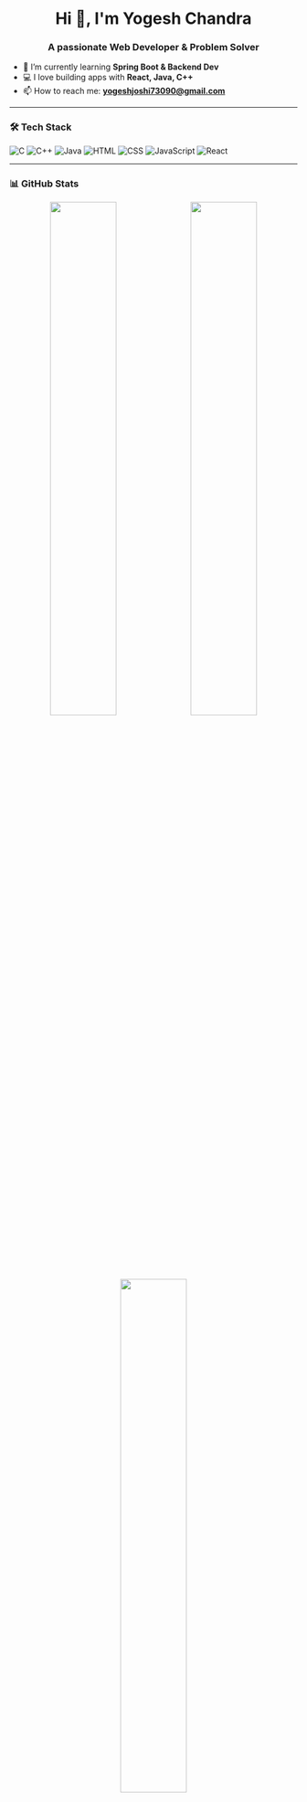 <h1 align="center">Hi 👋, I'm Yogesh Chandra</h1>
<h3 align="center">A passionate Web Developer & Problem Solver</h3>

- 🌱 I’m currently learning **Spring Boot & Backend Dev**
- 💻 I love building apps with **React, Java, C++**
- 📫 How to reach me: **yogeshjoshi73090@gmail.com**

---

### 🛠️ Tech Stack

![C](https://img.shields.io/badge/C-00599C?style=for-the-badge&logo=c)
![C++](https://img.shields.io/badge/C++-00599C?style=for-the-badge&logo=c%2B%2B)
![Java](https://img.shields.io/badge/Java-ED8B00?style=for-the-badge&logo=java)
![HTML](https://img.shields.io/badge/HTML5-E34F26?style=for-the-badge&logo=html5)
![CSS](https://img.shields.io/badge/CSS3-1572B6?style=for-the-badge&logo=css3)
![JavaScript](https://img.shields.io/badge/JavaScript-F7DF1E?style=for-the-badge&logo=javascript)
![React](https://img.shields.io/badge/React-20232A?style=for-the-badge&logo=react)

---

### 📊 GitHub Stats

<p align="center">
  <img src="https://github-readme-stats.vercel.app/api?username=yjoshi79&show_icons=true&theme=radical" width="48%" />
  <img src="https://github-readme-streak-stats.herokuapp.com/?user=yjoshi79&theme=radical" width="48%" />
</p>

<p align="center">
  <img src="https://github-readme-stats.vercel.app/api/top-langs/?username=yjoshi79&layout=compact&theme=radical" width="48%" />
</p>

---

### 🔗 Connect with Me

[![LinkedIn](https://img.shields.io/badge/LinkedIn-blue?style=for-the-badge&logo=linkedin&logoColor=white)](https://linkedin.com/in/yjoshi79)
